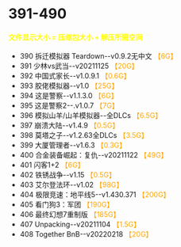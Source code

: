 # 391-490
#### <font color=yellow>文件显示大小 = 压缩包大小 + 解压所需空间</font>
* 390	拆迁模拟器 Teardown--v0.9.2无中文 <font color=orange>【6G】</font><br>
* 391	少林vs武当--v20211125 <font color=orange>【20G】</font><br>
* 392	中国式家长--v1.0.9.1 <font color=orange>【0.6G】</font><br>
* 393	胶佬模拟器--v1.0 <font color=orange>【25G】</font><br>
* 394	这是警察--v1.1.3.0 <font color=orange>【6G】</font><br>
* 395	这是警察2--.v1.0.7 <font color=orange>【7G】</font><br>
* 396	模拟山羊/山羊模拟器--全DLCs <font color=orange>【6.5G】</font><br>
* 397	崩溃大陆--v1.4.9 <font color=orange>【0.5G】</font><br>
* 398	莫塔之子--v1.2.63全DLCs <font color=orange>【3.5G】</font><br>
* 399	大厦管理者--v1.6.3 <font color=orange>【0.3G】</font><br>
* 400	合金装备崛起：复仇--v20211122 <font color=orange>【49G】</font><br>
* 401	闪客1+2 <font color=orange>【6G】</font><br>
* 402	铁锈战争--v1.15 <font color=orange>【0.5G】</font><br>
* 403	艾尔登法环--v1.02 <font color=orange>【98G】</font><br>
* 404	极限竞速：地平线5--v1.430.371 <font color=orange>【200G】</font><br>
* 405	看门狗3：军团 <font color=orange>【190G】</font><br>
* 406	最终幻想7重制版 <font color=orange>【185G】</font><br>
* 407	Unpacking--v20211104 <font color=orange>【1.5G】</font><br>
* 408   Together BnB--v20220218 <font color=orange>【20G】</font><br>